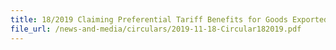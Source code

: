 ```yaml
---
title: 18/2019 Claiming Preferential Tariff Benefits for Goods Exported from Singapore to the European Union under the European Union-Singapore Free Trade Agreement (EUSFTA) 
file_url: /news-and-media/circulars/2019-11-18-Circular182019.pdf
---
```

